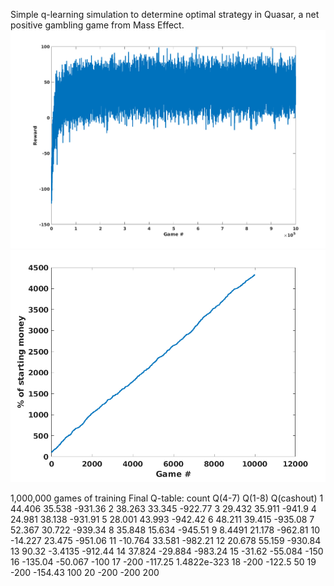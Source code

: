 Simple q-learning simulation to determine optimal strategy in Quasar, a net positive gambling game from Mass Effect.
![Alt text](images/rewards.png?raw=true "Rewards over time")
![Alt text](images/money.png?raw=true "% of starting money by game")

1,000,000 games of training
Final Q-table:
count	 Q(4-7)	      Q(1-8)	  Q(cashout)
1        44.406       35.538      -931.36
2        38.263       33.345      -922.77
3        29.432       35.911       -941.9
4        24.981       38.138      -931.91
5        28.001       43.993      -942.42
6        48.211       39.415      -935.08
7        52.367       30.722      -939.34
8        35.848       15.634      -945.51
9        8.4491       21.178      -962.81
10      -14.227       23.475      -951.06
11      -10.764       33.581      -982.21
12       20.678       55.159      -930.84
13        90.32      -3.4135      -912.44
14       37.824      -29.884      -983.24
15       -31.62      -55.084         -150
16      -135.04      -50.067         -100
17         -200      -117.25  1.4822e-323
18         -200       -122.5           50
19         -200      -154.43          100
20         -200         -200          200
